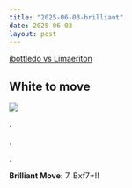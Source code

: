 ```yaml
---
title: "2025-06-03-brilliant"
date: 2025-06-03
layout: post
---
```


[ibottledo vs Limaeriton](https://www.chess.com/analysis/game/live/e7c16e47-4075-11f0-b08d-535a6d01000f?move=12&tab=review)

## White to move

![](/RecordMyBrilliancy/images/2025-06-03-brilliant.png)

.

.

.

**Brilliant Move:** 7. Bxf7+!!

